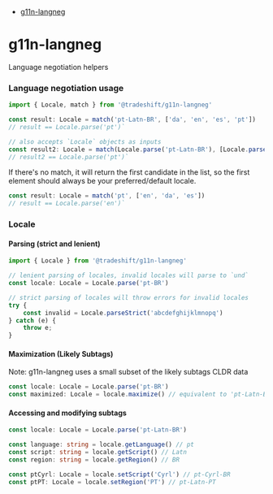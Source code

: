 <!-- START doctoc generated TOC please keep comment here to allow auto update -->
<!-- DON'T EDIT THIS SECTION, INSTEAD RE-RUN doctoc TO UPDATE -->


- [g11n-langneg](#g11n-langneg)

<!-- END doctoc generated TOC please keep comment here to allow auto update -->

# g11n-langneg

Language negotiation helpers


### Language negotiation usage

```typescript
import { Locale, match } from '@tradeshift/g11n-langneg'

const result: Locale = match('pt-Latn-BR', ['da', 'en', 'es', 'pt'])
// result == Locale.parse('pt')`

// also accepts `Locale` objects as inputs
const result2: Locale = match(Locale.parse('pt-Latn-BR'), [Locale.parse('da'), Locale.parse('pt')])
// result2 == Locale.parse('pt')`
```

If there's no match, it will return the first candidate in the list, so the first element should always be your preferred/default locale.

```typescript
const result: Locale = match('pt', ['en', 'da', 'es'])
// result == Locale.parse('en')`
```

### Locale 

#### Parsing (strict and lenient)

```typescript
import { Locale } from '@tradeshift/g11n-langneg'

// lenient parsing of locales, invalid locales will parse to `und`
const locale: Locale = Locale.parse('pt-BR')

// strict parsing of locales will throw errors for invalid locales
try {
    const invalid = Locale.parseStrict('abcdefghijklmnopq')
} catch (e) {
    throw e;
}
```

#### Maximization (Likely Subtags)

Note: g11n-langneg uses a small subset of the likely subtags CLDR data

```typescript
const locale: Locale = Locale.parse('pt-BR')
const maximized: Locale = locale.maximize() // equivalent to 'pt-Latn-BR'
```

#### Accessing and modifying subtags

```typescript
const locale: Locale = Locale.parse('pt-Latn-BR')

const language: string = locale.getLanguage() // pt
const script: string = locale.getScript() // Latn
const region: string = locale.getRegion() // BR

const ptCyrl: Locale = locale.setScript('Cyrl') // pt-Cyrl-BR
const ptPT: Locale = locale.setRegion('PT') // pt-Latn-PT
```
